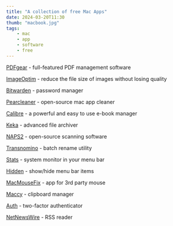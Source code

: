 ```yaml
---
title: "A collection of free Mac Apps"
date: 2024-03-20T11:30
thumb: "macbook.jpg"
tags: 
    - mac
    - app
    - software
    - free
---
```


[PDFgear](https://www.pdfgear.com/) - full-featured PDF management software

[ImageOptim](https://imageoptim.com/mac) - reduce the file size of images without losing quality

[Bitwarden](https://bitwarden.com/) - password manager

[Pearcleaner](https://itsalin.com/appInfo/?id=pearcleaner) - open-source mac app cleaner

[Calibre](https://calibre-ebook.com) - a powerful and easy to use e-book manager

[Keka](https://www.keka.io/en/) - advanced file archiver

[NAPS2](https://www.naps2.com) - open-source scanning software

[Transnomino](https://www.transnomino.com) - batch rename utility

[Stats](https://github.com/exelban/stats) - system monitor in your menu bar

[Hidden](https://github.com/dwarvesf/hidden) - show/hide menu bar items

[MacMouseFix](https://macmousefix.com) - app for 3rd party mouse

[Maccy](https://maccy.app) - clipboard manager

[Auth](https://apps.apple.com/app/id6444121398) - two-factor authenticator

[NetNewsWire](https://netnewswire.com) - RSS reader